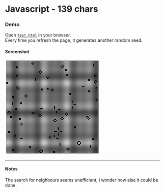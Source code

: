 # Javascript - 139 chars

### Demo

Open [`test.html`](test.html) in your browser.  
Every time you refresh the page, it generates another random seed.

#### Screenshot 
![Screenshot](conways-life.gif)

________

#### Notes

The search for neighbours seems unefficient, I wonder how else it could be done.
